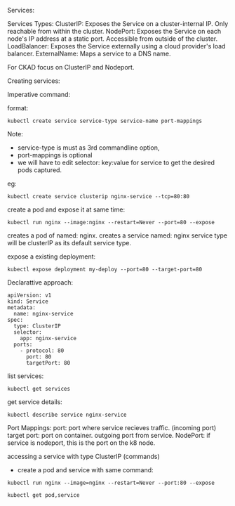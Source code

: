 Services:

Services Types:
ClusterIP: Exposes the Service on a cluster-internal IP. Only reachable from within the cluster.
NodePort: Exposes the Service on each node's IP address at a static port. Accessible from outside of the cluster. 
LoadBalancer: Exposes the Service externally using a cloud provider's load balancer.
ExternalName: Maps a service to a DNS name.

For CKAD focus on ClusterIP and Nodeport.

Creating services:

Imperative command:

format:
```
kubectl create service service-type service-name port-mappings
```
Note: 
- service-type is must as 3rd commandline option, 
- port-mappings is optional
- we will have to edit selector: key:value for service to get the desired pods captured.

eg:
```
kubectl create service clusterip nginx-service --tcp=80:80
```


create a pod and expose it at same time:
```
kubectl run nginx --image:nginx --restart=Never --port=80 --expose
```
creates a pod of named: nginx.
creates a service named: nginx
service type will be clusterIP as its default service type. 


expose a existing deployment: 
```
kubectl expose deployment my-deploy --port=80 --target-port=80
```

Declarattive approach:

```
apiVersion: v1
kind: Service
metadata: 
  name: nginx-service
spec:
  type: ClusterIP
  selector: 
    app: nginx-service
  ports:
    - protocol: 80
      port: 80
      targetPort: 80
```

list services:
```
kubectl get services
```

get service details:
```
kubectl describe service nginx-service
```

Port Mappings:
port: port where service recieves traffic. (incoming port)
target port: port on container. outgoing port from service. 
NodePort: if service is nodeport, this is the port on the k8 node. 

accessing a service with type ClusterIP (commands)

- create a pod and service with same command:
```
kubectl run nginx --image=nginx --restart=Never --port:80 --expose

kubectl get pod,service
```



